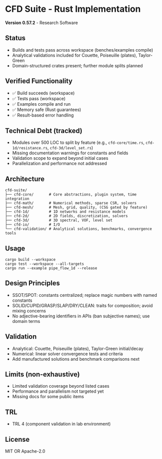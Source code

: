 # CFD Suite - Rust Implementation

**Version 0.57.2** - Research Software

## Status

- Builds and tests pass across workspace (benches/examples compile)
- Analytical validations included for Couette, Poiseuille (plates), Taylor-Green
- Domain-structured crates present; further module splits planned

## Verified Functionality
- ✅ Build succeeds (workspace)
- ✅ Tests pass (workspace)
- ✅ Examples compile and run
- ✅ Memory safe (Rust guarantees)
- ✅ Result-based error handling

## Technical Debt (tracked)
- Modules over 500 LOC to split by feature (e.g., `cfd-core/time.rs`, `cfd-1d/resistance.rs`, `cfd-3d/level_set.rs`)
- Missing documentation warnings for constants and fields
- Validation scope to expand beyond initial cases
- Parallelization and performance not addressed

## Architecture
```
cfd-suite/
├── cfd-core/       # Core abstractions, plugin system, time integration
├── cfd-math/       # Numerical methods, sparse CSR, solvers
├── cfd-mesh/       # Mesh, grid, quality, (CSG gated by feature)
├── cfd-1d/         # 1D networks and resistance models
├── cfd-2d/         # 2D fields, discretization, solvers
├── cfd-3d/         # 3D spectral, VOF, level set
├── cfd-io/         # I/O
└── cfd-validation/ # Analytical solutions, benchmarks, convergence tools
```

## Usage
```
cargo build --workspace
cargo test --workspace --all-targets
cargo run --example pipe_flow_1d --release
```

## Design Principles
- SSOT/SPOT: constants centralized; replace magic numbers with named constants
- SOLID/CUPID/GRASP/SLAP/DRY/CLEAN: traits for composition; avoid mixing concerns
- No adjective-bearing identifiers in APIs (ban subjective names); use domain terms

## Validation
- Analytical: Couette, Poiseuille (plates), Taylor-Green initial/decay
- Numerical: linear solver convergence tests and criteria
- Add manufactured solutions and benchmark comparisons next

## Limits (non-exhaustive)
- Limited validation coverage beyond listed cases
- Performance and parallelism not targeted yet
- Missing docs for some public items

## TRL
- TRL 4 (component validation in lab environment)

## License
MIT OR Apache-2.0